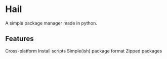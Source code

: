 # Hail
A simple package manager made in python.

## Features
Cross-platform
Install scripts
Simple(ish) package format
Zipped packages
